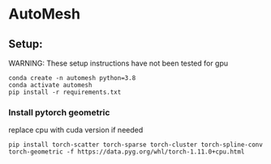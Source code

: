 # AutoMesh

## Setup:

WARNING: These setup instructions have not been tested for gpu

```
conda create -n automesh python=3.8
conda activate automesh
pip install -r requirements.txt
```

### Install pytorch geometric

replace cpu with cuda version if needed

```
pip install torch-scatter torch-sparse torch-cluster torch-spline-conv torch-geometric -f https://data.pyg.org/whl/torch-1.11.0+cpu.html
```